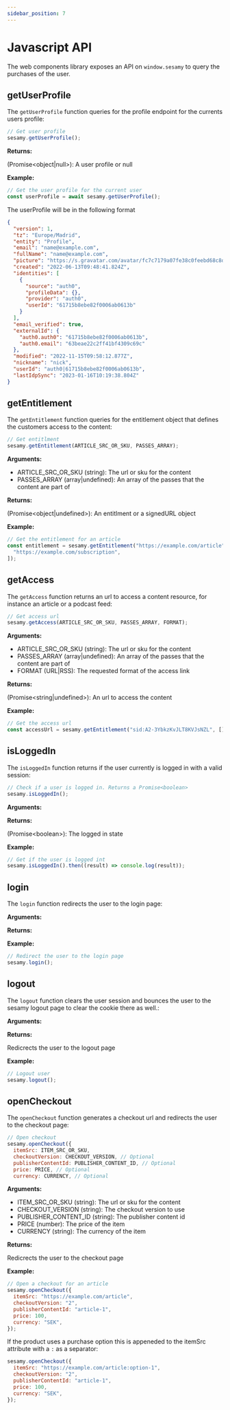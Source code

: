 ```yaml
---
sidebar_position: 7
---
```


# Javascript API

The web components library exposes an API on `window.sesamy` to query the purchases of the user.

## getUserProfile

The `getUserProfile` function queries for the profile endpoint for the currents users profile:

```javascript
// Get user profile
sesamy.getUserProfile();
```

**Returns:**

(Promise<object|null\>): A user profile or null

**Example:**

```javascript
// Get the user profile for the current user
const userProfile = await sesamy.getUserProfile();
```

The userProfile will be in the following format

```json
{
  "version": 1,
  "tz": "Europe/Madrid",
  "entity": "Profile",
  "email": "name@example.com",
  "fullName": "name@example.com",
  "picture": "https://s.gravatar.com/avatar/fc7c7179a07fe38c0feebd68c8d54e63?s=480&r=pg&d=https%3A%2F%2Fcdn.auth0.com%2Favatars%2Fma.png",
  "created": "2022-06-13T09:48:41.824Z",
  "identities": [
    {
      "source": "auth0",
      "profileData": {},
      "provider": "auth0",
      "userId": "61715b8ebe82f0006ab0613b"
    }
  ],
  "email_verified": true,
  "externalId": {
    "auth0.auth0": "61715b8ebe82f0006ab0613b",
    "auth0.email": "63beae22c2ff41bf4309c69c"
  },
  "modified": "2022-11-15T09:58:12.877Z",
  "nickname": "nick",
  "userId": "auth0|61715b8ebe82f0006ab0613b",
  "lastIdpSync": "2023-01-16T10:19:38.804Z"
}
```

## getEntitlement

The `getEntitlement` function queries for the entitlement object that defines the customers access to the content:

```javascript
// Get entitlment
sesamy.getEntitlement(ARTICLE_SRC_OR_SKU, PASSES_ARRAY);
```

**Arguments:**

- ARTICLE_SRC_OR_SKU (string): The url or sku for the content
- PASSES_ARRAY (array|undefined): An array of the passes that the content are part of

**Returns:**

(Promise<object|undefined\>): An entitlment or a signedURL object

**Example:**

```javascript
// Get the entitlement for an article
const entitlement = sesamy.getEntitlement("https://example.com/article", [
  "https://example.com/subscription",
]);
```

## getAccess

The `getAccess` function returns an url to access a content resource, for instance an article or a podcast feed:

```javascript
// Get access url
sesamy.getAccess(ARTICLE_SRC_OR_SKU, PASSES_ARRAY, FORMAT);
```

**Arguments:**

- ARTICLE_SRC_OR_SKU (string): The url or sku for the content
- PASSES_ARRAY (array|undefined): An array of the passes that the content are part of
- FORMAT (URL|RSS): The requested format of the access link

**Returns:**

(Promise<string|undefined\>): An url to access the content

**Example:**

```javascript
// Get the access url
const accessUrl = sesamy.getEntitlement("sid:A2-3YbkzKvJLT8KVJsNZL", [], "RSS");
```

## isLoggedIn

The `isLoggedIn` function returns if the user currently is logged in with a valid session:

```javascript
// Check if a user is logged in. Returns a Promise<boolean>
sesamy.isLoggedIn();
```

**Arguments:**

**Returns:**

(Promise<boolean\>): The logged in state

**Example:**

```javascript
// Get if the user is logged int
sesamy.isLoggedIn().then((result) => console.log(result));
```

## login

The `login` function redirects the user to the login page:

**Arguments:**

**Returns:**

**Example:**

```javascript
// Redirect the user to the login page
sesamy.login();
```

## logout

The `logout` function clears the user session and bounces the user to the sesamy logout page to clear the cookie there as well.:

**Arguments:**

**Returns:**

Redicrects the user to the logout page

**Example:**

```javascript
// Logout user
sesamy.logout();
```

## openCheckout

The `openCheckout` function generates a checkout url and redirects the user to the checkout page:

```javascript
// Open checkout
sesamy.openCheckout({
  itemSrc: ITEM_SRC_OR_SKU,
  checkoutVersion: CHECKOUT_VERSION, // Optional
  publisherContentId: PUBLISHER_CONTENT_ID, // Optional
  price: PRICE, // Optional
  currency: CURRENCY, // Optional

```

**Arguments:**

- ITEM_SRC_OR_SKU (string): The url or sku for the content
- CHECKOUT_VERSION (string): The checkout version to use
- PUBLISHER_CONTENT_ID (string): The publisher content id
- PRICE (number): The price of the item
- CURRENCY (string): The currency of the item

**Returns:**

Redicrects the user to the checkout page

**Example:**

```javascript
// Open a checkout for an article
sesamy.openCheckout({
  itemSrc: "https://example.com/article",
  checkoutVersion: "2",
  publisherContentId: "article-1",
  price: 100,
  currency: "SEK",
});
```

If the product uses a purchase option this is appeneded to the itemSrc attribute with a `:` as a separator:

```javascript
sesamy.openCheckout({
  itemSrc: "https://example.com/article:option-1",
  checkoutVersion: "2",
  publisherContentId: "article-1",
  price: 100,
  currency: "SEK",
});
```
